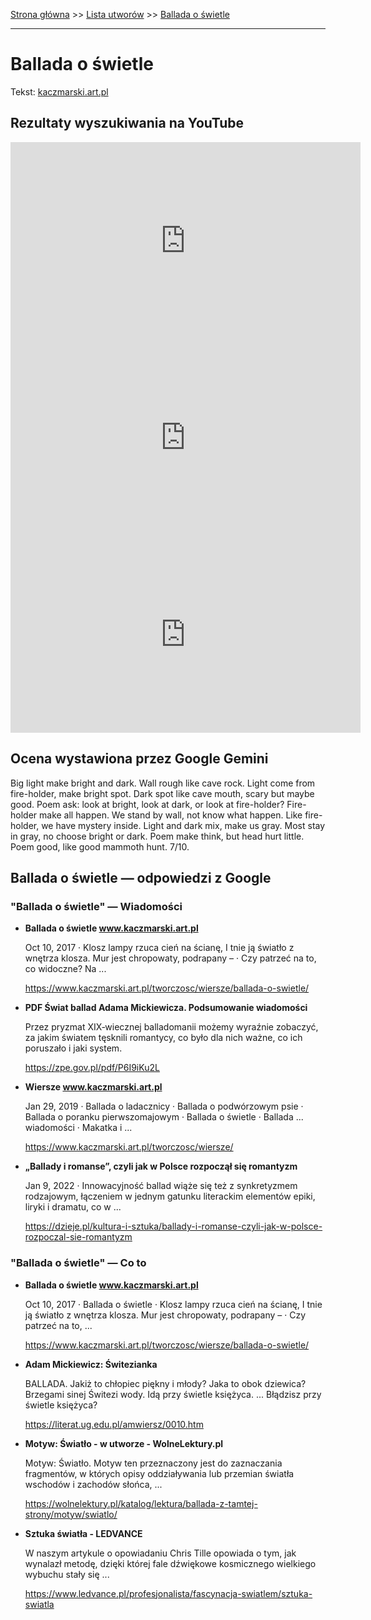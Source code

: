 [Strona główna](../index.md) >> [Lista utworów](../list.md) >> [Ballada o świetle](65.md)

---

# Ballada o świetle

Tekst: [kaczmarski.art.pl](https://www.kaczmarski.art.pl/tworczosc/wiersze/ballada-o-swietle/)

## Rezultaty wyszukiwania na YouTube

<iframe width="560" height="315" src="https://www.youtube.com/embed/9LrEzTkZo2Y?si=IdontcarewhotheIRSsendsImnotpayingtaxes" title="YouTube video player" frameborder="0" allow="accelerometer; autoplay; clipboard-write; encrypted-media; gyroscope; picture-in-picture; web-share" referrerpolicy="strict-origin-when-cross-origin" allowfullscreen></iframe>

<iframe width="560" height="315" src="https://www.youtube.com/embed/iF37u6fZcdc?si=IdontcarewhotheIRSsendsImnotpayingtaxes" title="YouTube video player" frameborder="0" allow="accelerometer; autoplay; clipboard-write; encrypted-media; gyroscope; picture-in-picture; web-share" referrerpolicy="strict-origin-when-cross-origin" allowfullscreen></iframe>

<iframe width="560" height="315" src="https://www.youtube.com/embed/Ibyol3MsLvc?si=IdontcarewhotheIRSsendsImnotpayingtaxes" title="YouTube video player" frameborder="0" allow="accelerometer; autoplay; clipboard-write; encrypted-media; gyroscope; picture-in-picture; web-share" referrerpolicy="strict-origin-when-cross-origin" allowfullscreen></iframe>

## Ocena wystawiona przez Google Gemini

Big light make bright and dark. Wall rough like cave rock. Light come from fire-holder, make bright spot. Dark spot like cave mouth, scary but maybe good. Poem ask: look at bright, look at dark, or look at fire-holder? Fire-holder make all happen. We stand by wall, not know what happen. Like fire-holder, we have mystery inside. Light and dark mix, make us gray. Most stay in gray, no choose bright or dark. Poem make think, but head hurt little. Poem good, like good mammoth hunt. 7/10.


## Ballada o świetle — odpowiedzi z Google

### "Ballada o świetle" — Wiadomości

- **Ballada o świetle www.kaczmarski.art.pl**

    Oct 10, 2017  ·  Klosz lampy rzuca cień na ścianę, I tnie ją światło z wnętrza klosza. Mur jest chropowaty, podrapany – · Czy patrzeć na to, co widoczne? Na ... 

   <https://www.kaczmarski.art.pl/tworczosc/wiersze/ballada-o-swietle/>
- **PDF Świat ballad Adama Mickiewicza. Podsumowanie wiadomości**

    Przez pryzmat XIX‐wiecznej balladomanii możemy wyraźnie zobaczyć, za jakim światem tęsknili romantycy, co było dla nich ważne, co ich poruszało i jaki system. 

   <https://zpe.gov.pl/pdf/P6I9iKu2L>
- **Wiersze www.kaczmarski.art.pl**

    Jan 29, 2019  ·  Ballada o ladacznicy · Ballada o podwórzowym psie · Ballada o poranku pierwszomajowym · Ballada o świetle · Ballada ... wiadomości · Makatka i ... 

   <https://www.kaczmarski.art.pl/tworczosc/wiersze/>
- **„Ballady i romanse”, czyli jak w Polsce rozpoczął się romantyzm**

    Jan 9, 2022  ·  Innowacyjność ballad wiąże się też z synkretyzmem rodzajowym, łączeniem w jednym gatunku literackim elementów epiki, liryki i dramatu, co w ... 

   <https://dzieje.pl/kultura-i-sztuka/ballady-i-romanse-czyli-jak-w-polsce-rozpoczal-sie-romantyzm>

### "Ballada o świetle" — Co to

- **Ballada o świetle www.kaczmarski.art.pl**

    Oct 10, 2017  ·  Ballada o świetle · Klosz lampy rzuca cień na ścianę, I tnie ją światło z wnętrza klosza. Mur jest chropowaty, podrapany – · Czy patrzeć na to, ... 

   <https://www.kaczmarski.art.pl/tworczosc/wiersze/ballada-o-swietle/>
- **Adam Mickiewicz: Świtezianka**

    BALLADA. Jakiż to chłopiec piękny i młody? Jaka to obok dziewica? Brzegami sinej Świtezi wody. Idą przy świetle księżyca. ... Błądzisz przy świetle księżyca? 

   <https://literat.ug.edu.pl/amwiersz/0010.htm>
- **Motyw: Światło - w utworze - WolneLektury.pl**

    Motyw: Światło. Motyw ten przeznaczony jest do zaznaczania fragmentów, w których opisy oddziaływania lub przemian światła wschodów i zachodów słońca, ... 

   <https://wolnelektury.pl/katalog/lektura/ballada-z-tamtej-strony/motyw/swiatlo/>
- **Sztuka światła - LEDVANCE**

    W naszym artykule o opowiadaniu Chris Tille opowiada o tym, jak wynalazł metodę, dzięki której fale dźwiękowe kosmicznego wielkiego wybuchu stały się ... 

   <https://www.ledvance.pl/profesjonalista/fascynacja-swiatlem/sztuka-swiatla>

